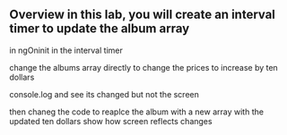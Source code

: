 ## Overview in this lab, you will create an interval timer to update the album array

in ngOninit in the interval timer

change the albums array directly to change the prices to increase by ten dollars

console.log and see its changed but not the screen

then chaneg the code to reaplce the album with a new array with the updated ten dollars
show how screen reflects changes
